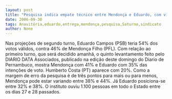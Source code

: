 ```yaml
---
layout: post
title: "Pesquisa indica empate técnico entre Mendonça e Eduardo, com vitória do socialista no 2º turno"
date: 2006-09-30
tags: Anavitória,eduardo,entrega,mendonça,pesquisa,Saturno,sindicato
author: None
---
```

Nas projeções de segundo turno, Eduardo Campos (PSB) teria 54% dos votos válidos, contra 46% de Mendonça Filho (PFL).
Com relação ao primeiro turno, que será decidido amanhã,&nbsp;o&nbsp;quinto levantamento feito pelo DIARIO DATA Associados, publicado na edição deste domingo do Diario de Pernambuco, mostra Mendonça com 41% e Eduardo com 35% das intenções de voto. Humberto Costa (PT) aparece com 20%.
Como a margem de erro da pesquisa é de três pontos para mais ou para menos, Mendonça pode estar variando entre 38% e 44%. Já Eduardo posiciona-se entre 32% e 38%.
O instituto ouviu 1.100 pessoas em todo o Estado entre os dias 27 e 28 passados. 